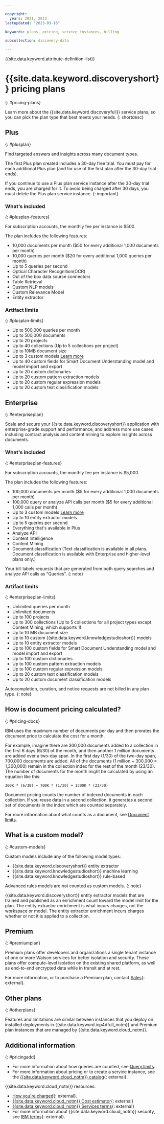 ```yaml
---

copyright:
  years: 2021, 2023
lastupdated: "2023-03-16"

keywords: plans, pricing, service instances, billing

subcollection: discovery-data

---
```


{{site.data.keyword.attribute-definition-list}}

# {{site.data.keyword.discoveryshort}} pricing plans
{: #pricing-plans}

<!-- Learn more topic WDS -->
Learn more about the {{site.data.keyword.discoveryfull}} service plans, so you can pick the plan type that best meets your needs.
{: shortdesc}

## Plus
{: #plusplan}

Find targeted answers and insights across many document types.

The first Plus plan created includes a 30-day free trial.
You must pay for each additional Plus plan (and for use of the first plan after the 30-day trial ends).

If you continue to use a Plus plan service instance after the 30-day trial ends, you are charged for it. To avoid being charged after 30 days, you must delete the Plus plan service instance.
{: important}

### What's included
{: #plusplan-features}

For subscription accounts, the monthly fee per instance is $500.

The plan includes the following features:

-   10,000 documents per month ($50 for every additional 1,000 documents per month)
-   10,000 queries per month ($20 for every additional 1,000 queries per month)
-   Up to 5 queries per second
-   Optical Character Recognition(OCR)
-   Out of the box data source connectors
-   Table Retrieval
-   Custom NLP models
-   Custom Relevance Model
-   Entity extractor

### Artifact limits
{: #plusplan-limits}

-   Up to 500,000 queries per month
-   Up to 500,000 documents
-   Up to 20 projects
-   Up to 40 collections (Up to 5 collections per project)
-   Up to 10MB document size
-   Up to 3 custom models [Learn more](#custom-models)
-   Up to 40 custom fields for Smart Document Understanding model and model import and export
-   Up to 20 custom dictionaries
-   Up to 20 custom pattern extraction models
-   Up to 20 custom regular expression models
-   Up to 20 custom text classification models

## Enterprise
{: #enterpriseplan}

Scale and secure your {{site.data.keyword.discoveryshort}} application with enterprise-grade support and performance, and address more use cases including contract analysis and content mining to explore insights across documents.

### What's included
{: #enterpriseplan-features}

For subscription accounts, the monthly fee per instance is $5,000.

The plan includes the following features:

-   100,000 documents per month ($5 for every additional 1,000 documents per month)
-   100,000 query or analyze API calls per month ($5 for every additional 1,000 calls per month)
-   Up to 3 custom models [Learn more](#custom-models)
-   Up to 10 entity extractor models
-   Up to 5 queries per second
-   Everything that's available in Plus
-   Analyze API
-   Content Intelligence
-   Content Mining
-   Document classification (Text classification is available in all plans. Document classification is available with Enterprise and higher-level plans only.)

Your bill labels requests that are generated from both query searches and analyze API calls as "Queries".
{: note}

### Artifact limits
{: #enterpriseplan-limits}

-   Unlimited queries per month
-   Unlimited documents
-   Up to 100 projects
-   Up to 300 collections (Up to 5 collections for all project types except Content Mining, which supports 1)
-   Up to 10 MB document size
-   Up to 10 custom {{site.data.keyword.knowledgestudioshort}} models
-   Up to 10 entity extractor models
-   Up to 100 custom fields for Smart Document Understanding model and model import and export
-   Up to 100 custom dictionaries
-   Up to 100 custom pattern extraction models
-   Up to 100 custom regular expression models
-   Up to 20 custom text classification models
-   Up to 20 custom document classification models

Autocompletion, curation, and notice requests are not billed in any plan type.
{: note}

## How is document pricing calculated?
{: #pricing-docs}

IBM uses the maximum number of documents per day and then prorates the document price to calculate the cost for a month.

For example, imagine there are 300,000 documents added to a collection in the first 6 days (6/30) of the month, and then another 1 million documents are added over a two-day span. In the first day (1/30) of the two-day span, 700,000 documents are added. All of the documents (1 million + 300,000 = 1,300,000) remain in the collection index for the rest of the month (23/30). The number of documents for the month might be calculated by using an equation like this: 

`300K * (6/30) + 700K * (1/30) + 1300K * (23/30)`

Document pricing counts the number of indexed documents in each collection. If you reuse data in a second collection, it generates a second set of documents in the index which are counted separately.

For more information about what counts as a document, see [Document limits](/docs/discovery-data?topic=discovery-data-collections#collections-doc-limits).

## What is a custom model?
{: #custom-models}

Custom models include any of the following model types:

-   {{site.data.keyword.discoveryshort}} entity extractor
-   {{site.data.keyword.knowledgestudioshort}} machine learning
-   {{site.data.keyword.knowledgestudioshort}} rule-based

Advanced rules models are not counted as custom models.
{: note}

{{site.data.keyword.discoveryshort}} entity extractor models that are trained and published as an enrichment count toward the model limit for the plan. The entity extractor enrichment is what incurs charges, not the workspace or model. The entity extractor enrichment incurs charges whether or not it is applied to a collection.

## Premium
{: #premiumplan}

Premium plans offer developers and organizations a single tenant instance of one or more Watson services for better isolation and security. These plans offer compute-level isolation on the existing shared platform, as well as end-to-end encrypted data while in transit and at rest.

For more information, or to purchase a Premium plan, contact [Sales](https://ibm.biz/contact-wdc-premium){: external}.

## Other plans
{: #otherplans}

Features and limitations are similar between instances that you deploy on installed deployments in {{site.data.keyword.icp4dfull_notm}} and Premium plan instances that are managed by {{site.data.keyword.cloud_notm}}.

## Additional information
{: #pricingadd}

-   For more information about how queries are counted, see [Query limits](/docs/discovery-data?topic=discovery-data-query-concepts#query-limits).
-   For more information about pricing or to create a service instance, see the [{{site.data.keyword.cloud_notm}} catalog](https://cloud.ibm.com/catalog/services/watson-discovery){: external}.

{{site.data.keyword.cloud_notm}} resources:

-   [How you're charged](/docs/billing-usage?topic=billing-usage-charges){: external}.
-   [{{site.data.keyword.cloud_notm}} Cost estimator](https://cloud.ibm.com/estimator/review){: external}
-   [{{site.data.keyword.cloud_notm}} Services terms](https://www-03.ibm.com/software/sla/sladb.nsf/sla/saas?OpenDocument){: external}
-   For more information about {{site.data.keyword.cloud_notm}} security, see [IBM terms](https://www.ibm.com/support/customer/csol/terms/){: external}.
